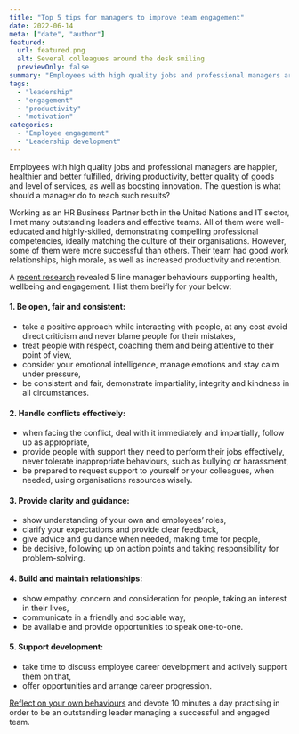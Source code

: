 ```yaml
---
title: "Top 5 tips for managers to improve team engagement"
date: 2022-06-14
meta: ["date", "author"]
featured:
  url: featured.png
  alt: Several colleagues around the desk smiling 
  previewOnly: false
summary: "Employees with high quality jobs and professional managers are happier, healthier and better fulfilled, driving productivity, better quality ..."
tags:
  - "leadership"
  - "engagement"
  - "productivity"
  - "motivation"
categories:
  - "Employee engagement"
  - "Leadership development"
---
```


Employees with high quality jobs and professional managers are happier, healthier and better fulfilled, driving productivity, better quality of goods and level of services, as well as boosting innovation. The question is what should a manager do to reach such results? 

Working as an HR Business Partner both in the United Nations and IT sector, I met many outstanding leaders and effective teams. All of them were well-educated and highly-skilled, demonstrating compelling professional competencies, ideally matching the culture of their organisations. However, some of them were more successful than others. Their team had good work relationships, high morale, as well as increased productivity and retention.

A [recent research](https://www.cipd.co.uk/knowledge/fundamentals/relations/engagement/factsheet#gref) revealed 5 line manager behaviours supporting health, wellbeing and engagement. I list them breifly for your below: 

#### 1. Be open, fair and consistent:
* take a positive approach while interacting with people, at any cost avoid direct criticism and never blame people for their mistakes,
* treat people with respect, coaching them and being attentive to their point of view,
* consider your emotional intelligence, manage emotions and stay calm under pressure,
* be consistent and fair, demonstrate impartiality, integrity and kindness in all circumstances.

#### 2. Handle conflicts effectively:
* when facing the conflict, deal with it immediately and impartially, follow up as appropriate,
* provide people with support they need to perform their jobs effectively, never tolerate inappropriate behaviours, such as bullying or harassment,
* be prepared to request support to yourself or your colleagues, when needed, using organisations resources wisely.
 
#### 3. Provide clarity and guidance:
* show understanding of your own and employees’ roles, 
* clarify your expectations and provide clear feedback, 
* give advice and guidance when needed, making time for people, 
* be decisive, following up on action points and taking responsibility for problem-solving.

#### 4. Build and maintain relationships:
* show empathy, concern and consideration for people, taking an interest in their lives, 
* communicate in a friendly and sociable way, 
* be available and provide opportunities to speak one-to-one. 

#### 5. Support development:
* take time to discuss employee career development and actively support them on that,
* offer opportunities and arrange career progression.

[Reflect on your own behaviours](https://www.cipd.co.uk/knowledge/fundamentals/people/line-manager/behaviour-framework-alignment-quiz) and devote 10 minutes a day practising in order to be an outstanding leader managing a successful and engaged team.
